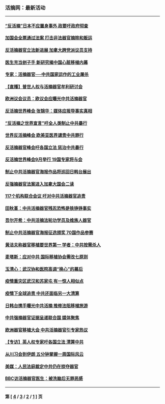### 活摘网：最新活动
---
#### [“反活摘”日本不应置身事外 政要吁政府彻查](../../pages/nf5883/n13971188.md?05200430) 
#### [加国会全票通过法案 打击非法器官摘除和贩运](../../pages/nf5883/n13884924.md?05200430) 
#### [反活摘器官立法新进展 加拿大跨党派议员支持](../../pages/nf5883/n13876061.md?05200430) 
#### [医生充当刽子手 新研究揭中国心脏移植内幕](../../pages/nf5883/n13772291.md?05200430) 
#### [专家：活摘器官──中共国家运作的工业屠杀](../../pages/nf5883/n13761178.md?05200430) 
#### [【直播】普世人权与活摘器官牟利研讨会](../../pages/nf5883/n13425146.md?05200430) 
#### [欧洲议会议员：欧议会应曝光中共活摘器官](../../pages/nf5883/n13336571.md?05200430) 
#### [反活摘世界峰会 张锦华：媒体应报导事实真相](../../pages/nf5883/n13278502.md?05200430) 
#### [“反活摘之世界宣言”吁全人类制止中共暴行](../../pages/nf5883/n13259730.md?05200430) 
#### [世界反活摘峰会 欧美亚医界谴责中共罪行](../../pages/nf5883/n13253550.md?05200430) 
#### [反活摘器官峰会吁各国立法 惩治中共暴行](../../pages/nf5883/n13245052.md?05200430) 
#### [反活摘世界峰会9月举行 19国专家将与会](../../pages/nf5883/n13201492.md?05200430) 
#### [制止中共活摘器官海报作品将巡回日韩台展出](../../pages/nf5883/n13177791.md?05200430) 
#### [反强摘器官法案进入加拿大国会二读](../../pages/nf5883/n13033450.md?05200430) 
#### [117个机构联合会议 吁对中共活摘器官追责](../../pages/nf5883/n12775087.md?05200430) 
#### [田秋堇：中共活摘器官残忍恐怖是铁铮铮事实](../../pages/nf5883/n12702148.md?05200430) 
#### [吾尔开希：中共活摘法轮功学员及维族人器官](../../pages/nf5883/n12693197.md?05200430) 
#### [制止中共活摘器官海报征选颁奖 70国作品参赛](../../pages/nf5883/n12692050.md?05200430) 
#### [黄洁夫称器官移植要世界第一 学者：中共按需杀人](../../pages/nf5883/n12572329.md?05200430) 
#### [麦塔斯：应对中共 国际移植协会需改七原则](../../pages/nf5883/n12514711.md?05200430) 
#### [玉清心：武汉协和医院高调“换心”的幕后](../../pages/nf5883/n12298730.md?05200430) 
#### [疫情重灾区武汉和苏家屯 有一惊人相似点](../../pages/nf5883/n12150824.md?05200430) 
#### [疫情下全球追责 中共还面临另一大清算](../../pages/nf5883/n12070397.md?05200430) 
#### [日韩台携手曝光中共活摘 推修法阻移植旅游](../../pages/nf5883/n11712046.md?05200430) 
#### [中共强摘器官证据呈递联合国 媒体聚焦](../../pages/nf5883/n11546426.md?05200430) 
#### [欧洲器官移植大会 中共活摘器官引专家热议](../../pages/nf5883/n11539095.md?05200430) 
#### [【专访】英人权专家吁各国立法 清算中共](../../pages/nf5883/n11367315.md?05200430) 
#### [从川习会到伊朗 五分钟掌握一周国际风云](../../pages/nf5883/n11338520.md?05200430) 
#### [美媒：人民法庭裁定中共仍在掠夺器官](../../pages/nf5883/n11334897.md?05200430) 
#### [BBC访活摘器官医生：被洗脑后无罪恶感](../../pages/nf5883/n11335935.md?05200430) 

---
#### 第 [ [4](./4.md?05200430) / [3](./3.md?05200430) / [2](./2.md?05200430) / [1](./1.md?05200430) ] 页
